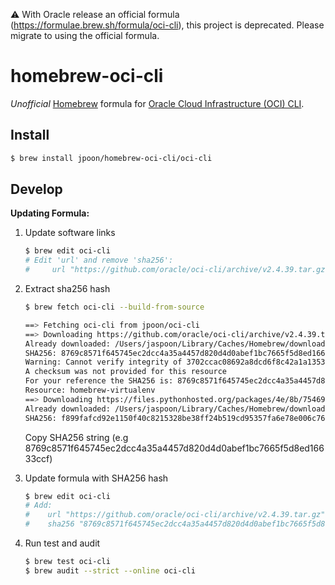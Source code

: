 :warning: With Oracle release an official formula (https://formulae.brew.sh/formula/oci-cli), this project is deprecated. Please migrate to using the official formula.  


# homebrew-oci-cli

*Unofficial* [Homebrew](https://brew.sh/) formula for [Oracle Cloud Infrastructure (OCI) CLI](https://github.com/oracle/oci-cli).

## Install

```bash
$ brew install jpoon/homebrew-oci-cli/oci-cli
```

## Develop

**Updating Formula:**

1. Update software links

    ```bash
    $ brew edit oci-cli
    # Edit 'url' and remove 'sha256':
    #     url "https://github.com/oracle/oci-cli/archive/v2.4.39.tar.gz"
    ```

2. Extract sha256 hash

    ```bash
    $ brew fetch oci-cli --build-from-source

    ==> Fetching oci-cli from jpoon/oci-cli
    ==> Downloading https://github.com/oracle/oci-cli/archive/v2.4.39.tar.gz
    Already downloaded: /Users/jaspoon/Library/Caches/Homebrew/downloads/3702ccac08692a8dcd6f8c42a1a135319cf5657c6f100e6155c38fc5e364afb6--oci-cli-2.4.39.tar.gz
    SHA256: 8769c8571f645745ec2dcc4a35a4457d820d4d0abef1bc7665f5d8ed16633ccf
    Warning: Cannot verify integrity of 3702ccac08692a8dcd6f8c42a1a135319cf5657c6f100e6155c38fc5e364afb6--oci-cli-2.4.39.tar.gz
    A checksum was not provided for this resource
    For your reference the SHA256 is: 8769c8571f645745ec2dcc4a35a4457d820d4d0abef1bc7665f5d8ed16633ccf
    Resource: homebrew-virtualenv
    ==> Downloading https://files.pythonhosted.org/packages/4e/8b/75469c270ac544265f0020aa7c4ea925c5284b23e445cf3aa8b99f662690/virtualenv-16.1.0.tar.gz
    Already downloaded: /Users/jaspoon/Library/Caches/Homebrew/downloads/bda8bcde19a275fd9c84a7ec957593976e90dfd0e461a87f5698f1d2286c0197--virtualenv-16.1.0.tar.gz
    SHA256: f899fafcd92e1150f40c8215328be38ff24b519cd95357fa6e78e006c7638208
    ```

    Copy SHA256 string (e.g 8769c8571f645745ec2dcc4a35a4457d820d4d0abef1bc7665f5d8ed16633ccf)

3. Update formula with SHA256 hash

    ```bash
    $ brew edit oci-cli
    # Add:
    #    url "https://github.com/oracle/oci-cli/archive/v2.4.39.tar.gz"
    #    sha256 "8769c8571f645745ec2dcc4a35a4457d820d4d0abef1bc7665f5d8ed16633ccf"
    ```

4. Run test and audit

    ```bash
    $ brew test oci-cli
    $ brew audit --strict --online oci-cli
    ```
